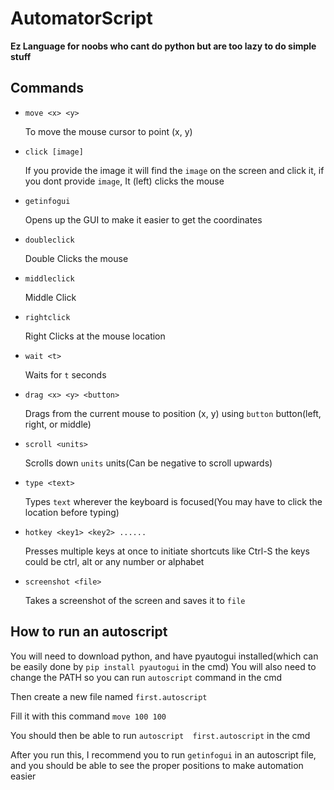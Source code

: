 # AutomatorScript
**Ez Language for noobs who cant do python but are too lazy to do simple stuff**

## Commands

- `move <x> <y>`

  To move the mouse cursor to point (x, y)

- `click [image]`
  
  If you provide the image it will find the `image` on the screen and click it, if you dont provide `image`, It (left) clicks the mouse  
  
- `getinfogui`

  Opens up the GUI to make it easier to get the coordinates
  
- `doubleclick`

  Double Clicks the mouse
  
- `middleclick`

  Middle Click
  
- `rightclick`

  Right Clicks at the mouse location
  
- `wait <t>`

  Waits for `t` seconds
  
- `drag <x> <y> <button>`

  Drags from the current mouse to position (x, y) using `button` button(left, right, or middle)
  
- `scroll <units>`

  Scrolls down `units` units(Can be negative to scroll upwards)
  
- `type <text>`  

  Types `text` wherever the keyboard is focused(You may have to click the location before typing)
  
- `hotkey <key1> <key2> ...... ` 

  Presses multiple keys at once to initiate shortcuts like Ctrl-S the keys could be ctrl, alt or any number or alphabet
  
- `screenshot <file>`
 
   Takes a screenshot of the screen and saves it to `file`
  
  
## How to run an autoscript

You will need to download python, and have pyautogui installed(which can be easily done by `pip install pyautogui` in the cmd)
You will also need to change the PATH so you can run `autoscript` command in the cmd

Then create a new file named `first.autoscript`

Fill it with this command 
`move 100 100`

You should then be able to run `autoscript  first.autoscript` in the cmd

After you run this, I recommend you to run `getinfogui` in an autoscript file, and you should be able to see the proper positions to make automation easier
  
  
  
